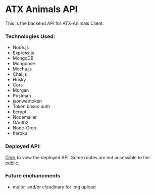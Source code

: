 # ATX Animals API

This is the backend API for ATX-Animals Client.

### Technologies Used:

- Node.js
- Express.js
- MongoDB
- Mongoose
- Mocha.js
- Chai.js
- Husky
- Cors
- Morgan
- Postman
- jsonwebtoken
- Token based auth
- bcrypt
- Nodemailer
- OAuth2
- Node-Cron
- heroku

### Deployed API:

[Click](https://atx-animals-api.herokuapp.com/) to view the deployed API. Some routes are not accessible to the public.

### Future enchancments

- multer and/or cloudinary for img upload
